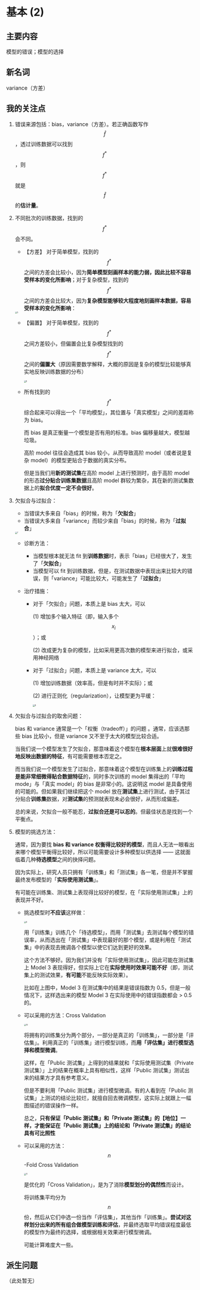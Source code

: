 # 基本 (2)

## 主要内容

模型的错误；模型的选择

## 新名词

variance（方差）

## 我的关注点

1. 错误来源包括：bias，variance（方差）。若正确函数写作 $$\hat f$$ ，透过训练数据可以找到 $$f^*$$ ，则 $$f^*$$ 就是 $$\hat f$$的**估计量**。

2. 不同批次的训练数据，找到的 $$f^*$$ 会不同。

   - 【方差】 对于简单模型，找到的 $$f^*$$ 之间的方差会比较小，因为**简单模型刻画样本的能力弱，因此比较不容易受样本的变化所影响**；对于复杂模型，找到的 $$f^*$$ 之间的方差会比较大，因为**复杂模型能够较大程度地刻画样本数据，容易受样本的变化所影响**：

   <img src="img/5.png" alt="5" style="zoom:33%;" />

   - 【偏置】 对于简单模型，找到的 $$f^*$$ 之间方差较小，但偏置会比复杂模型找到的 $$f^*$$ 之间的**偏置大**（原因需要数学解释，大概的原因是复杂的模型比较能够真实地反映训练数据的分布）

     <img src="img/6.png" alt="6" style="zoom:33%;" />

   - 所有找到的 $$f^*$$ 综合起来可以得出一个「平均模型」，其位置与「真实模型」之间的差距称为 bias。

     而 bias 是真正衡量一个模型是否有用的标准。bias 偏移量越大，模型越垃圾。

     高阶 model 往往会造成其 bias 较小，从而导致高阶 model（或者说是复杂 model）的模型更贴合于数据的真实分布。

     但是当我们用**新的测试集**在高阶 model 上进行预测时，由于高阶 model 的形态**过分贴合训练集数据**且高阶 model 群较为繁杂，其在新的测试集数据上的**拟合优度一定不会很好**。

3. 欠拟合与过拟合：

   - 当错误大多来自「bias」的时候，称为「**欠拟合**」
   - 当错误大多来自「variance」而较少来自「bias」的时候，称为「**过拟合**」

   <img src="img/7.png" alt="7" style="zoom:33%;" />
   
   - 诊断方法：
   
     - 当模型根本就无法 fit 到**训练数据**时，表示「bias」已经很大了，发生了「**欠拟合**」
     - 当模型可以 fit 到训练数据，但是，在测试数据中表现出来比较大的错误，则「variance」可能比较大，可能发生了「**过拟合**」
   
   - 治疗措施：
   
     - 对于「欠拟合」问题，本质上是 bias 太大，可以 
   
       (1)    增加多个输入特征（即，输入多个 $$x_i$$ ）；或
   
       (2)    改成更为复杂的模型，比如采用更高次数的模型来进行拟合，或采用神经网络
   
     - 对于「过拟合」问题，本质上是 variance 太大，可以
   
       (1)    增加训练数据（效率高，但是有时并不实际）；或
       
       (2)    进行正则化（regularization），让模型更为平缓：
       
       <img src="img/8.png" alt="8" style="zoom:33%;" />
   
4. 欠拟合与过拟合的取舍问题：

   bias 和 variance 通常是一个「权衡（tradeoff）」的问题 。通常，应该选那些 bias 比较小，但是 variance 又不至于太大的模型比较合适。

   当我们说一个模型发生了欠拟合，那意味着这个模型在**根本层面**上就**很难很好地反映出数据的特征**，有可能需要根本否定之。

   而当我们说一个模型发生了过拟合，那意味着这个模型在训练集上的**训练过程是能非常细微得贴合数据特征**的，同时多次训练的 model 集得出的「平均 mode」与「真实 model」的 bias 是非常小的。这说明这 model 是具备使用的可能的。但如果我们继续把这个 model 放在**测试集**上进行测试，由于其过分贴合**训练集**数据，对**测试集**的预测就表现未必会很好，从而形成偏差。

   总的来说，欠拟合一般不能忍，**过拟合还是可以忍的**。但最佳状态是找到一个平衡点。

5. 模型的挑选方法：

   通常，因为要找 **bias 和 variance 权衡得比较好的模型**，而且人无法一眼看出来哪个模型平衡得比较好，所以可能需要设计多种模型以供选择 —— 这就面临着几种**待选模型**之间的抉择问题。

   因为实际上，研究人员只拥有「训练集」和「测试集」各一笔，但是并不掌握最终发布模型的「**实际使用测试集**」。

   有可能在训练集、测试集上表现得比较好的模型，在「实际使用测试集」上的表现并不好。

   - 挑选模型时**不应该**这样做：

     <img src="img/9.png" alt="9" style="zoom:33%;" />

     用「训练集」训练几个「待选模型」，而用「测试集」去测试每个模型的错误率，从而选出在「测试集」中表现最好的那个模型，或是利用在「测试集」中的表现去微调各个模型以使它们达到更好的效果。

     这个方法不够好。因为我们并没有「实际使用测试集」，因此可能在测试集上 Model 3 表现得好，但实际上它在**实际使用时效果可能不好**（即，测试集上的测试效果，**有可能**不能反映实际效果）。

     比如在上图中，Model 3 在测试集中的结果是错误指数为 0.5，但是一般情况下，这样选出来的模型 Model 3 在实际使用中的错误指数都会 > 0.5 的。

   - 可以采用的方法：Cross Validation

     <img src="img/10.png" alt="10" style="zoom:33%;" />

     将拥有的训练集分为两个部分，一部分是真正的「训练集」，一部分是「评估集」。利用真正的「训练集」进行模型训练，而**用「评估集」进行模型选择和模型微调**。

     这样，在「Public 测试集」上得到的结果就和「实际使用测试集（Private 测试集）」上的结果在概率上具有相似性，这样「Public 测试集」测试出来的结果方才具有参考意义。

     但是不要利用「Public 测试集」进行模型微调。有的人看到在「Public 测试集」上测试的结论比较烂，就擅自回去微调模型，这实际上就跟上一幅图描述的错误操作一样。

     总之，**只有保证「Public 测试集」和「Private 测试集」的【地位】一样，才能保证在「Public 测试集」上的结论和「Private 测试集」的结论具有可比照性**

   - 可以采用的方法：$$n$$-Fold Cross Validation

     <img src="img/11.png" alt="11" style="zoom:33%;" />

     是优化的「Cross Validation」，是为了消除**模型划分的偶然性**而设计。

     将训练集平均分为 $$n$$ 份，然后从它们中选一份当作「评估集」，其他当作「训练集」。**尝试对这样划分出来的所有组合做模型训练和评估**，并最终选取平均错误程度最低的模型作为最终的选择，或根据相关效果进行模型微调。

     可能计算难度大一些。

## 派生问题

（此处暂无）

